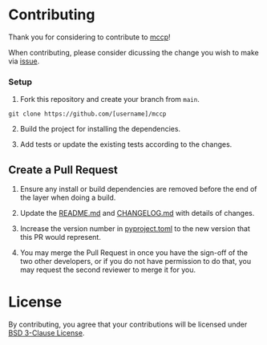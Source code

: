 # Contributing

Thank you for considering to contribute to [mccp](https://github.com/wlinds/mccp)!

When contributing, please consider dicussing the change you wish to make via [issue](https://github.com/wlinds/mccp/issues).


### Setup

1. Fork this repository and create your branch from `main`.
```
git clone https://github.com/[username]/mccp
```

2. Build the project for installing the dependencies.


3. Add tests or update the existing tests according to the changes.


## Create a Pull Request

1. Ensure any install or build dependencies are removed before the end of the layer when doing a build.

2. Update the [README.md](https://github.com/wlinds/mccp/blob/main/README.md) and [CHANGELOG.md](https://github.com/wlinds/mccp/blob/main/CHANGELOG.md) with details of changes.

3. Increase the version number in [pyproject.toml](https://github.com/wlinds/mccp/blob/main/pyproject.toml) to the new version that this PR would represent.

4. You may merge the Pull Request in once you have the sign-off of the two other developers, or if you do not have permission to do that, you may request the second reviewer to merge it for you.

# License 
By contributing, you agree that your contributions will be licensed under [BSD 3-Clause License](https://github.com/wlinds/mccp/blob/main/LICENSE).